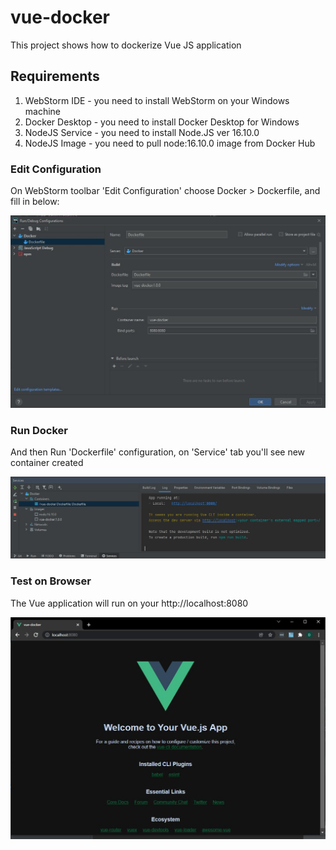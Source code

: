 # vue-docker

This project shows how to dockerize Vue JS application

## Requirements

1. WebStorm IDE - you need to install WebStorm on your Windows machine
2. Docker Desktop - you need to install Docker Desktop for Windows
3. NodeJS Service - you need to install Node.JS ver 16.10.0
4. NodeJS Image - you need to pull node:16.10.0 image from Docker Hub

### Edit Configuration

On WebStorm toolbar 'Edit Configuration' choose Docker > Dockerfile, and fill in below:

![](jpg/config.jpg)

### Run Docker

And then Run 'Dockerfile' configuration, on 'Service' tab you'll see new container created

![](jpg/service.jpg)

### Test on Browser

The Vue application will run on your http://localhost:8080

![](jpg/chrome.jpg)

